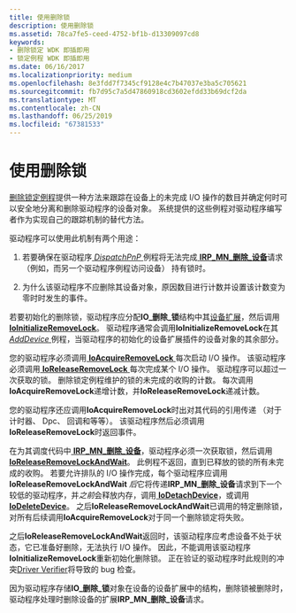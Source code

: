 ```yaml
---
title: 使用删除锁
description: 使用删除锁
ms.assetid: 78ca7fe5-ceed-4752-bf1b-d13309097cd8
keywords:
- 删除锁定 WDK 即插即用
- 锁定例程 WDK 即插即用
ms.date: 06/16/2017
ms.localizationpriority: medium
ms.openlocfilehash: 8e3fdd7f7345cf9128e4c7b47037e3ba5c705621
ms.sourcegitcommit: fb7d95c7a5d47860918cd3602efdd33b69dcf2da
ms.translationtype: MT
ms.contentlocale: zh-CN
ms.lasthandoff: 06/25/2019
ms.locfileid: "67381533"
---
```

# <a name="using-remove-locks"></a>使用删除锁





[删除锁定例程](https://docs.microsoft.com/windows-hardware/drivers/ddi/content/index)提供一种方法来跟踪在设备上的未完成 I/O 操作的数目并确定何时可以安全地分离和删除驱动程序的设备对象。 系统提供的这些例程对驱动程序编写者作为实现自己的跟踪机制的替代方法。

驱动程序可以使用此机制有两个用途：

1.  若要确保在驱动程序[ *DispatchPnP* ](https://docs.microsoft.com/windows-hardware/drivers/ddi/content/wdm/nc-wdm-driver_dispatch)例程将无法完成[ **IRP\_MN\_删除\_设备**](https://docs.microsoft.com/windows-hardware/drivers/kernel/irp-mn-remove-device)请求 （例如，而另一个驱动程序例程访问设备） 持有锁时。

2.  为什么该驱动程序不应删除其设备对象，原因数目进行计数并设置该计数变为零时时发生的事件。

若要初始化的删除锁，驱动程序应分配**IO\_删除\_锁**结构中其[设备扩展](device-extensions.md)，然后调用[ **IoInitializeRemoveLock**](https://docs.microsoft.com/windows-hardware/drivers/ddi/content/wdm/nf-wdm-ioinitializeremovelock)。 驱动程序通常会调用**IoInitializeRemoveLock**在其[ *AddDevice* ](https://docs.microsoft.com/windows-hardware/drivers/ddi/content/wdm/nc-wdm-driver_add_device)例程，当驱动程序的初始化的设备扩展插件的设备对象的其余部分。

您的驱动程序必须调用[ **IoAcquireRemoveLock** ](https://docs.microsoft.com/windows-hardware/drivers/ddi/content/wdm/nf-wdm-ioacquireremovelock)每次启动 I/O 操作。 该驱动程序必须调用[ **IoReleaseRemoveLock** ](https://docs.microsoft.com/windows-hardware/drivers/ddi/content/wdm/nf-wdm-ioreleaseremovelock)每次完成某个 I/O 操作。 驱动程序可以超过一次获取的锁。 删除锁定例程维护的锁的未完成的收购的计数。 每次调用**IoAcquireRemoveLock**递增计数，并**IoReleaseRemoveLock**递减计数。

您的驱动程序还应调用**IoAcquireRemoveLock**时出对其代码的引用传递 （对于计时器、 Dpc、 回调和等等）。 该驱动程序然后必须调用**IoReleaseRemoveLock**时返回事件。

在为其调度代码中[ **IRP\_MN\_删除\_设备**](https://docs.microsoft.com/windows-hardware/drivers/kernel/irp-mn-remove-device)，驱动程序必须一次获取锁，然后调用[ **IoReleaseRemoveLockAndWait**](https://docs.microsoft.com/windows-hardware/drivers/ddi/content/wdm/nf-wdm-ioreleaseremovelockandwait)。 此例程不返回，直到已释放的锁的所有未完成的收购。 若要允许排队的 I/O 操作完成，每个驱动程序应调用**IoReleaseRemoveLockAndWait** *后*它将传递**IRP\_MN\_删除\_设备**请求到下一个较低的驱动程序，并*之前*会释放内存，调用[ **IoDetachDevice**](https://docs.microsoft.com/windows-hardware/drivers/ddi/content/wdm/nf-wdm-iodetachdevice)，或调用[ **IoDeleteDevice**](https://docs.microsoft.com/windows-hardware/drivers/ddi/content/wdm/nf-wdm-iodeletedevice)。 之后**IoReleaseRemoveLockAndWait**已调用的特定删除锁，对所有后续调用**IoAcquireRemoveLock**对于同一个删除锁定将失败。

之后**IoReleaseRemoveLockAndWait**返回时，该驱动程序应考虑设备不处于状态，它已准备好删除，无法执行 I/O 操作。 因此，不能调用该驱动程序**IoInitializeRemoveLock**重新初始化删除锁。 正在验证的驱动程序时此规则的冲突[Driver Verifier](https://docs.microsoft.com/windows-hardware/drivers/devtest/driver-verifier)将导致的 bug 检查。

因为驱动程序存储**IO\_删除\_锁**对象在设备的设备扩展中的结构，删除锁被删除时，驱动程序处理时删除设备的扩展**IRP\_MN\_删除\_设备**请求。

 

 




